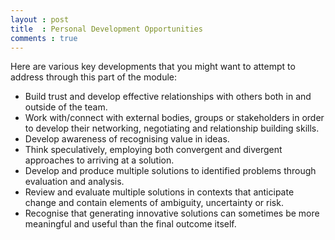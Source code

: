```yaml
---
layout : post
title  : Personal Development Opportunities
comments : true
---
```


Here are various key developments that you might want to attempt to address through this part of the module:

- Build trust and develop effective relationships with others both in and outside of the team.
- Work with/connect with external bodies, groups or stakeholders in order to develop their networking, negotiating and relationship building skills.
- Develop awareness of recognising value in ideas.
- Think speculatively, employing both convergent and divergent approaches to arriving at a solution.
- Develop and produce multiple solutions to identified problems through evaluation and analysis.
- Review and evaluate multiple solutions in contexts that anticipate change and contain elements of ambiguity, uncertainty or risk.
- Recognise that generating innovative solutions can sometimes be more meaningful and useful than the final outcome itself.

